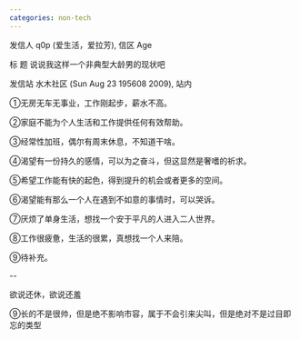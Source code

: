 ```yaml
---
categories: non-tech
---
```

发信人 q0p (爱生活，爱拉芳), 信区 Age

标  题 说说我这样一个非典型大龄男的现状吧

发信站 水木社区 (Sun Aug 23 195608 2009), 站内



①无房无车无事业，工作刚起步，薪水不高。



②家庭不能为个人生活和工作提供任何有效帮助。



③经常性加班，偶尔有周末休息，不知道干啥。



④渴望有一份持久的感情，可以为之奋斗，但这显然是奢嗜的祈求。



⑤希望工作能有快的起色，得到提升的机会或者更多的空间。



⑥渴望能有那么一个人在遇到不如意的事情时，可以哭诉。



⑦厌烦了单身生活，想找一个安于平凡的人进入二人世界。



⑧工作很疲惫，生活的很累，真想找一个人来陪。



⑨待补充。

--

欲说还休，欲说还羞

⑨长的不是很帅，但是绝不影响市容，属于不会引来尖叫，但是绝对不是过目即忘的类型

